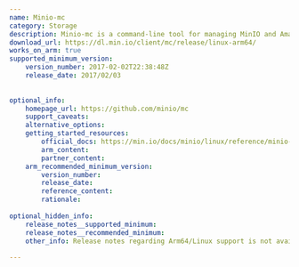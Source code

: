 ```yaml
---
name: Minio-mc
category: Storage
description: Minio-mc is a command-line tool for managing MinIO and Amazon S3 compatible cloud storage services, enabling users to perform tasks like file uploads, downloads, and bucket management efficiently.
download_url: https://dl.min.io/client/mc/release/linux-arm64/
works_on_arm: true
supported_minimum_version:
    version_number: 2017-02-02T22:38:48Z
    release_date: 2017/02/03
 
 
optional_info:
    homepage_url: https://github.com/minio/mc
    support_caveats:
    alternative_options:
    getting_started_resources:
        official_docs: https://min.io/docs/minio/linux/reference/minio-mc.html
        arm_content:
        partner_content:
    arm_recommended_minimum_version:
        version_number: 
        release_date: 
        reference_content: 
        rationale: 
 
optional_hidden_info:
    release_notes__supported_minimum:
    release_notes__recommended_minimum:
    other_info: Release notes regarding Arm64/Linux support is not available but "2017-02-02T22:38:48Z" is the minimum version available for Arm64/Linux in it's archive repository for [prebuilt binary](https://dl.min.io/client/mc/release/linux-arm64/archive/). Tested the same by successfully installing it on Arm64/Linux platform.
 
---
```

